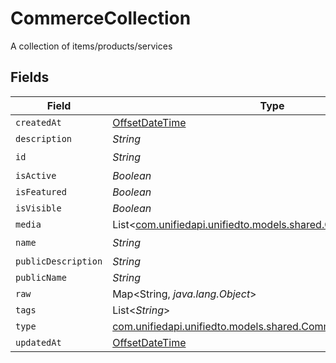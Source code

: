 # CommerceCollection

A collection of items/products/services


## Fields

| Field                                                                                                          | Type                                                                                                           | Required                                                                                                       | Description                                                                                                    |
| -------------------------------------------------------------------------------------------------------------- | -------------------------------------------------------------------------------------------------------------- | -------------------------------------------------------------------------------------------------------------- | -------------------------------------------------------------------------------------------------------------- |
| `createdAt`                                                                                                    | [OffsetDateTime](https://docs.oracle.com/javase/8/docs/api/java/time/OffsetDateTime.html)                      | :heavy_minus_sign:                                                                                             | N/A                                                                                                            |
| `description`                                                                                                  | *String*                                                                                                       | :heavy_minus_sign:                                                                                             | N/A                                                                                                            |
| `id`                                                                                                           | *String*                                                                                                       | :heavy_check_mark:                                                                                             | N/A                                                                                                            |
| `isActive`                                                                                                     | *Boolean*                                                                                                      | :heavy_minus_sign:                                                                                             | N/A                                                                                                            |
| `isFeatured`                                                                                                   | *Boolean*                                                                                                      | :heavy_minus_sign:                                                                                             | N/A                                                                                                            |
| `isVisible`                                                                                                    | *Boolean*                                                                                                      | :heavy_minus_sign:                                                                                             | N/A                                                                                                            |
| `media`                                                                                                        | List<[com.unifiedapi.unifiedto.models.shared.CommerceItemMedia](../../models/shared/CommerceItemMedia.md)>     | :heavy_minus_sign:                                                                                             | N/A                                                                                                            |
| `name`                                                                                                         | *String*                                                                                                       | :heavy_check_mark:                                                                                             | N/A                                                                                                            |
| `publicDescription`                                                                                            | *String*                                                                                                       | :heavy_minus_sign:                                                                                             | N/A                                                                                                            |
| `publicName`                                                                                                   | *String*                                                                                                       | :heavy_minus_sign:                                                                                             | N/A                                                                                                            |
| `raw`                                                                                                          | Map<String, *java.lang.Object*>                                                                                | :heavy_minus_sign:                                                                                             | N/A                                                                                                            |
| `tags`                                                                                                         | List<*String*>                                                                                                 | :heavy_minus_sign:                                                                                             | N/A                                                                                                            |
| `type`                                                                                                         | [com.unifiedapi.unifiedto.models.shared.CommerceCollectionType](../../models/shared/CommerceCollectionType.md) | :heavy_minus_sign:                                                                                             | N/A                                                                                                            |
| `updatedAt`                                                                                                    | [OffsetDateTime](https://docs.oracle.com/javase/8/docs/api/java/time/OffsetDateTime.html)                      | :heavy_minus_sign:                                                                                             | N/A                                                                                                            |
